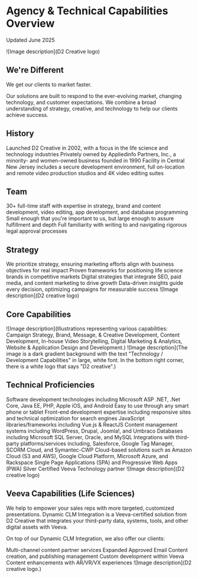 # Agency \& Technical Capabilities Overview

Updated June 2025

!\[Image description\](D2 Creative logo)

## We're Different

We get our clients to market faster.

Our solutions are built to respond to the ever-evolving market, changing technology, and customer expectations. We combine a broad understanding of strategy, creative, and technology to help our clients achieve success.

## History

Launched D2 Creative in 2002, with a focus in the life science and technology industries
Privately owned by Appliedinfo Partners, Inc., a minority- and women-owned business founded in 1990
Facility in Central New Jersey includes a secure development environment, full on-location and remote video production studios and 4K video editing suites

## Team

30+ full-time staff with expertise in strategy, brand and content development, video editing, app development, and database programming
Small enough that you're important to us, but large enough to assure fulfillment and depth
Full familiarity with writing to and navigating rigorous legal approval processes

## Strategy

We prioritize strategy, ensuring marketing efforts align with business objectives for real impact
Proven frameworks for positioning life science brands in competitive markets
Digital strategies that integrate SEO, paid media, and content marketing to drive growth
Data-driven insights guide every decision, optimizing campaigns for measurable success
!\[Image description\](D2 creative logo)

## **Core Capabilities**

!\[Image description\](Illustrations representing various capabilities: Campaign Strategy, Brand, Message, \& Creative Development, Content Development, In-house Video Storytelling, Digital Marketing \& Analytics, Website \& Application Design and Development.)
!\[Image description\](The image is a dark gradient background with the text "Technology / Development Capabilities" in large, white font. In the bottom right corner, there is a white logo that says "D2 creative".)

## **Technical Proficiencies**

Software development technologies including Microsoft ASP .NET, .Net Core, Java EE, PHP, Apple iOS, and Android Easy to use through any smart phone or tablet
Front-end development expertise including responsive sites and technical optimization for search engines
JavaScript libraries/frameworks including Vue.js \& ReactJS
Content management systems including WordPress, Drupal, Joomla!, and Umbraco
Databases including Microsoft SQL Server, Oracle, and MySQL
Integrations with third-party platforms/services including, Salesforce, Google Tag Manager, SCORM Cloud, and Symantec-CWP
Cloud-based solutions such as Amazon Cloud (S3 and AWS), Google Cloud Platform, Microsoft Azure, and Rackspace
Single Page Applications (SPA) and Progressive Web Apps (PWA)
Silver Certified Veeva Technology partner
!\[Image description\](D2 creative logo)

## Veeva Capabilities (Life Sciences)

We help to empower your sales reps with more targeted, customized presentations. Dynamic CLM Integration is a Veeva-certified solution from D2 Creative that integrates your third-party data, systems, tools, and other digital assets with Veeva.

On top of our Dynamic CLM Integration, we also offer our clients:

Multi-channel content partner services
Expanded Approved Email
Content creation, and publishing management
Custom development within Veeva
Content enhancements with AR/VR/VX experiences
!\[Image description\](D2 creative logo.)